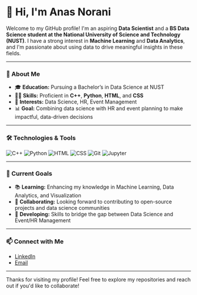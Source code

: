 # 👋 Hi, I'm Anas Norani

Welcome to my GitHub profile! I'm an aspiring **Data Scientist** and a **BS Data Science student at the National University of Science and Technology (NUST)**. I have a strong interest in **Machine Learning** and **Data Analytics**, and I'm passionate about using data to drive meaningful insights in these fields.

---

### 📘 About Me
- 🎓 **Education:** Pursuing a Bachelor’s in Data Science at NUST
- 👨‍💻 **Skills:** Proficient in **C++**, **Python**, **HTML**, and **CSS**
- 🎯 **Interests:** Data Science, HR, Event Management
- 📊 **Goal:** Combining data science with HR and event planning to make impactful, data-driven decisions

---

### 🛠️ Technologies & Tools
![C++](https://img.shields.io/badge/-C++-00599C?logo=c%2B%2B&logoColor=white)
![Python](https://img.shields.io/badge/-Python-3776AB?logo=python&logoColor=white)
![HTML](https://img.shields.io/badge/-HTML-E34F26?logo=html5&logoColor=white)
![CSS](https://img.shields.io/badge/-CSS-1572B6?logo=css3&logoColor=white)
![Git](https://img.shields.io/badge/-Git-F05032?logo=git&logoColor=white)
![Jupyter](https://img.shields.io/badge/-Jupyter-F37626?logo=jupyter&logoColor=white)

---

### 🌱 Current Goals
- 📚 **Learning:** Enhancing my knowledge in Machine Learning, Data Analytics, and Visualization
- 👥 **Collaborating:** Looking forward to contributing to open-source projects and data science communities
- 🚀 **Developing:** Skills to bridge the gap between Data Science and Event/HR Management

---

### 📫 Connect with Me
- [LinkedIn](https://www.linkedin.com/in/anasnorani1/)
- [Email](mailto:malikanasbrw@gmail.com)

---

Thanks for visiting my profile! Feel free to explore my repositories and reach out if you'd like to collaborate!
